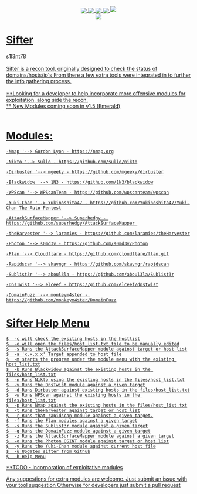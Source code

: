 <p align="center">
 <img src="https://github.com/s1l3n7h0s7/sifter/blob/master/.vs/sifter.png" alt="" />
</p>

<p align="center">
  <a href="#"><img align="center" src="https://img.shields.io/github/issues/s1l3n7h0s7/sifter"</a> 
  <a href="#"><img align="center" src="https://img.shields.io/github/forks/s1l3n7h0s7/sifter"</a>
  <a href="#"><img align="center" src="https://img.shields.io/github/stars/s1l3n7h0s7/sifter"</a>
  <a href="#"><img align="center" src="https://img.shields.io/badge/Build-v1.2-red"</a>
  <a href="#"><img align="centre" src="https://img.shields.io/badge/Version-Ruby-red"</a>
	 <br>
	 <a href="#"><img align="center" src="https://img.shields.io/badge/Author-s1l3nt78-yellowgreen"</a>
</p>

# Sifter
s1l3nt78
<br>
<br>
Sifter is a recon tool, originally designed to check the status of domains/hosts/ip's
From there a few extra tools were integrated in to further the info gathering process.
<br>
<br>
**Looking for a developer to help incorporate more offensive modules for exploitation, along side the recon.
<br>
** New Modules coming soon in v1.5 (Emerald)
<br>
<br>
# Modules:

	-Nmap '--> Gordon Lyon - https://nmap.org

	-Nikto '--> Sullo - https://github.com/sullo/nikto

	-Dirbuster '--> mgeeky - https://github.com/mgeeky/dirbuster

	-Blackwidow '--> 1N3 - https://github.com/1N3/blackwidow

	-WPScan '--> WPScanTeam - https://github.com/wpscanteam/wpscan

	-Yuki-Chan '--> Yukinoshita47 - https://github.com/Yukinoshita47/Yuki-Chan-The-Auto-Pentest
	
	-AttackSurfaceMapper '--> Superhedgy - https://github.com/superhedgy/AttackSurfaceMapper 
	
	-theHarvester '--> laramies - https://github.com/laramies/theHarvester
	
	-Photon '--> s0md3v - https://github.com/s0md3v/Photon
	
	-Flan '--> Cloudflare - https://github.com/cloudflare/flan.git
	
	-Rapidscan '--> skavngr - https://github.com/skavngr/rapidscan
	
	-Sublist3r '--> aboul3la - https://github.com/aboul3la/Sublist3r
	
	-DnsTwist '--> elceef - https://github.com/elceef/dnstwist

	-DomainFuzz '--> monkeym4ster - https://github.com/monkeym4ster/DomainFuzz

# Sifter Help Menu


	$  -c will check the exsiting hosts in the hostlist
	$  -e will open the files/host_list.txt file to be manually edited
 	$  -s Runs the AttackSurfaceMapper module against target or host list
	$  -a 'x.x.x.x' Target appended to host file
	$  -m starts the program under the module menu with the existing host_list.txt
	$  -b Runs Blackwidow against the existing hosts in the files/host_list.txt
	$  -n Runs Nikto using the existing hosts in the files/host_list.txt
	$  -v Runs the DnsTwist module against a given target
 	$  -d Runs Dirbuster against existing hosts in the files/host_list.txt
	$  -w Runs WPScan against the existing hosts in the files/host_list.txt
	$  -p Runs Nmap against the existing hosts in the files/host_list.txt
	$  -t Runs theHarvester against target or host list
	$  -r Runs that rapidscan module against a given target.
	$  -f Runs the Flan modules against a given target
	$  -s Runs the Sublist3r module against a given target
	$  -q Runs the DomainFuzz module against a given target
	$  -z Runs the AttackSurfaceMapper module against a given target
	$  -o Runs the Photon OSINT module against target or host list
	$  -y Runs the Yuki-Chan module against current host file
	$  -u Updates sifter from Github
 	$  -h Help Menu
	 
**TODO 
	- Incorporation of exploitative modules
	
Any suggestions for extra modules are welcome.
Just submit an issue with your tool suggestion
Otherwise for developers just submit a pull request 
